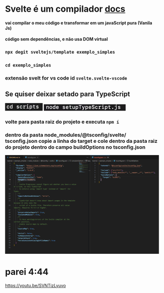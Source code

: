 # Svelte é um compilador [docs](https://svelte.dev/)
#### vai compilar o meu código e transformar em um javaScript pura (Vanila Js) 
#### código sem dependências, e não usa DOM  virtual

### `npx degit sveltejs/template exemplo_simples`
### `cd exemplo_simples`
### extensão svelt for vs code id `svelte.svelte-vscode`
## Se quiser deixar setado para TypeScript 
![alt text](./assents/image.png)
![alt text](./assents/image-1.png)
### volte para pasta raiz do projeto e executa `npm í`
### dentro da pasta node_modules/@tsconfig/svelte/ tsconfig.json  copie a linha do target e cole dentro da pasta raiz do projeto dentro do campo buildOptions no tsconfig.json 
![alt text](./assents/image-2.png)

# parei 4:44
https://youtu.be/SVNTizLyuvo